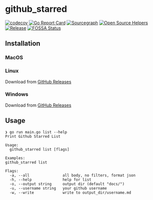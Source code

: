 # github_starred

[![codecov](https://codecov.io/gh/yiranzai/github-starred/branch/master/graph/badge.svg)](https://codecov.io/gh/yiranzai/github-starred)
[![Go Report Card](https://goreportcard.com/badge/github.com/yiranzai/github-starred)](https://goreportcard.com/report/github.com/yiranzai/github-starred)
[![Sourcegraph](https://sourcegraph.com/github.com/yiranzai/github-starred/-/badge.svg)](https://sourcegraph.com/github.com/yiranzai/github-starred?badge)
[![Open Source Helpers](https://www.codetriage.com/yiranzai/github-starred/badges/users.svg)](https://www.codetriage.com/yiranzai/github-starred)
[![Release](https://img.shields.io/github/release/yiranzai/github-starred.svg?style=flat-square)](https://github.com/yiranzai/github-starred/releases)
[![FOSSA Status](https://app.fossa.com/api/projects/git%2Bgithub.com%2Fyiranzai%2Fgithub-starred.svg?type=shield)](https://app.fossa.com/projects/git%2Bgithub.com%2Fyiranzai%2Fgithub-starred?ref=badge_shield)

## Installation

### MacOS

### Linux

Download from [GitHub Releases](https://github.com/yiranzai/github-starred/releases)

### Windows

Download from [GitHub Releases](https://github.com/yiranzai/github-starred/releases)

## Usage

```shell
❯ go run main.go list --help
Print Github Starred List

Usage:
  github_starred list [flags]

Examples:
github_starred list

Flags:
  -a, --all               all body, no filters, format json
  -h, --help              help for list
  -o, --output string     output dir (default "docs/")
  -u, --username string   your github username
  -w, --write             write to output_dir/username.md

```
